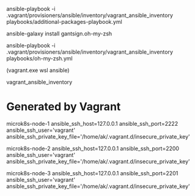 ansible-playbook -i .vagrant/provisioners/ansible/inventory/vagrant_ansible_inventory playbooks/additional-packages-playbook.yml

ansible-galaxy install gantsign.oh-my-zsh

ansible-playbook -i .vagrant/provisioners/ansible/inventory/vagrant_ansible_inventory playbooks/oh-my-zsh.yml


(vagrant.exe wsl ansible)

vagrant_ansible_inventory


# Generated by Vagrant

microk8s-node-1 ansible_ssh_host=127.0.0.1 ansible_ssh_port=2222 ansible_ssh_user='vagrant' ansible_ssh_private_key_file='/home/ak/.vagrant.d/insecure_private_key'

microk8s-node-2 ansible_ssh_host=127.0.0.1 ansible_ssh_port=2200 ansible_ssh_user='vagrant' ansible_ssh_private_key_file='/home/ak/.vagrant.d/insecure_private_key'

microk8s-node-3 ansible_ssh_host=127.0.0.1 ansible_ssh_port=2201 ansible_ssh_user='vagrant' ansible_ssh_private_key_file='/home/ak/.vagrant.d/insecure_private_key'

